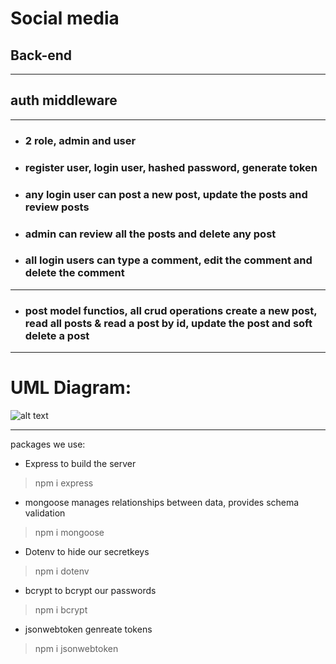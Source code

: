 # Social media
## Back-end
---
## auth middleware
---
* ### 2 role, admin and user
* ### register user, login user, hashed password, generate token
* ### any login user can post a new post, update the posts and review posts
* ### admin can review all the posts and delete any post
* ### all login users can type a comment, edit the comment and delete the comment
---
* ### post model functios, all crud operations create a new post, read all posts & read a post by id, update the post and soft delete a post 
---
# UML Diagram:
![alt text](http://url/to/img.png)

---
packages we use: 
*  Express to build the server

> npm i express

* mongoose manages relationships between data, provides schema validation
>npm i mongoose

* Dotenv to hide our secretkeys

> npm i dotenv

* bcrypt to bcrypt our passwords

> npm i bcrypt

* jsonwebtoken genreate tokens

> npm i jsonwebtoken
